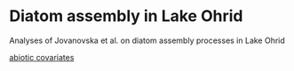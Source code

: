 # Diatom assembly in Lake Ohrid
Analyses of Jovanovska et al. on diatom assembly processes in Lake Ohrid

[abiotic covariates](https://thauffe.github.io/OhridDiatomAssembly/Jovanovska.html)
